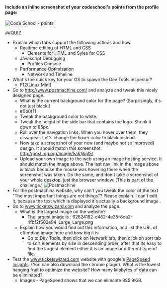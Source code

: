 #### Include an inline screenshot of your codeschool's points from the profile page:

<!-- Modify the Markdown to include your answers. Don't delete the questions! -->
![Code School - points](http://i.imgur.com/OdcXnaA.png?1)

##QUIZ
* Explain which tabs support the following actions and how.
  * Realtime editing of HTML and CSS
    * Elements for HTML and Syles for CSS
  * Javascript Debugging
    * Profiles Console
  * Performance Optimization
    * Network and Timeline
* What's the quick key for your OS to spawn the Dev Tools inspector?
  * F12(Linux Mint)
* Go to http://www.postmachina.com/ and analyze and tweak this nicely designed page.
  * What is the current background color for the page?  (Surprisingly, it's not just black!)
   * #0b0f11
  * Tweak the background color to white.
  * Tweak the height of the side bar that contains the logo.  Shrink it down to 85px.
  * Roll over the navigation links.  When you hover over them, they dissapear.  Let's change the hover color to black instead.
  * Now take a screenshot of your new (and maybe not so improved) design.  It should match this screenshot: http://postimg.org/image/5ak1jkpl5/
  * Upload your own image to the web using an image hosting service.  It should match the image above. The last nav link in the image above is black because the mouse was hovering there when the screenshot was taken. Do the same, and don't take a screenshot of your whole desktop, just the browser window. (This is part of the challenge.)
    ![Postmachine](http://i.imgur.com/PYLYhRu.png?1)
* For the postmachina website, why can't you tweak the color of the text "The most important things are not things"?  Please explain.
  I can't edit it, because the text which is displayed it's actually a background image .
* Go to www.ticketswizard.com and analyze the page.
  * What is the largest image on the website?
    * The largest image is  : 92624182-c482-4a35-8da2-4fbf2f502e94_Large_Large.png
  * Explain how you would find out this information, and list the URL of offending image here and how big it is.
    * Go to Dev Tools, then click on Network tab, then click on sort tab to sort elements by size in descending order, after that its easy to find the largest element either it is an image or different type of file.
* Test the www.ticketswizard.com website with google's [PageSpeed Insights](http://www.ticketswizard.com/).  (You can also download the chrome plugin).  What is the lowest hanging fruit to optimize the website?  How many kilobytes of data can be eliminated?
  * Images - PageSpeed shows that we can elimante 885.9KiB.